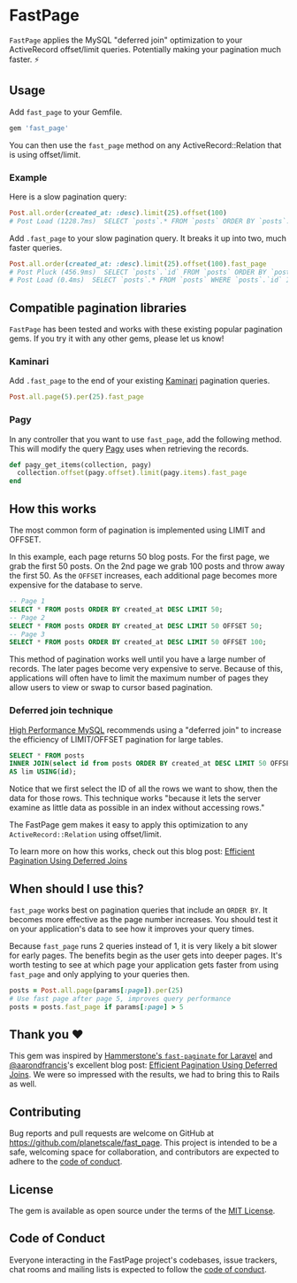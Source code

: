 # FastPage
`FastPage` applies the MySQL "deferred join" optimization to your ActiveRecord offset/limit queries. Potentially making your pagination much faster. ⚡️

## Usage

Add `fast_page` to your Gemfile.

```ruby
gem 'fast_page'
```

You can then use the `fast_page` method on any ActiveRecord::Relation that is using offset/limit.

### Example
Here is a slow pagination query:
```ruby
Post.all.order(created_at: :desc).limit(25).offset(100)
# Post Load (1228.7ms)  SELECT `posts`.* FROM `posts` ORDER BY `posts`.`created_at` DESC LIMIT 25 OFFSET 100
```

Add `.fast_page` to your slow pagination query. It breaks it up into two, much faster queries.
```ruby
Post.all.order(created_at: :desc).limit(25).offset(100).fast_page
# Post Pluck (456.9ms)  SELECT `posts`.`id` FROM `posts` ORDER BY `posts`.`created_at` DESC LIMIT 25 OFFSET 100 
# Post Load (0.4ms)  SELECT `posts`.* FROM `posts` WHERE `posts`.`id` IN (1271528, 1271527, 1271526, 1271525, 1271524, 1271523, 1271522, 1271521, 1271520, 1271519, 1271518, 1271517, 1271516, 1271515, 1271514, 1271512, 1271513, 1271511, 1271510, 1271509, 1271508, 1271507, 1271506, 1271505, 1271504) ORDER BY `posts`.`created_at` DESC
```

## Compatible pagination libraries
`FastPage` has been tested and works with these existing popular pagination gems. If you try it with any other gems, please let us know!

### Kaminari
Add `.fast_page` to the end of your existing [Kaminari](https://github.com/kaminari/kaminari) pagination queries.

```ruby
Post.all.page(5).per(25).fast_page
```

### Pagy
In any controller that you want to use `fast_page`, add the following method. This will modify the query [Pagy](https://github.com/ddnexus/pagy) uses when retrieving the records.

```ruby
def pagy_get_items(collection, pagy)
  collection.offset(pagy.offset).limit(pagy.items).fast_page
end
```


## How this works

The most common form of pagination is implemented using LIMIT and OFFSET.

In this example, each page returns 50 blog posts. For the first page, we grab the first 50 posts. On the 2nd page we grab 100 posts and throw away the first 50. As the `OFFSET` increases, each additional page becomes more expensive for the database to serve.

```sql
-- Page 1
SELECT * FROM posts ORDER BY created_at DESC LIMIT 50;
-- Page 2
SELECT * FROM posts ORDER BY created_at DESC LIMIT 50 OFFSET 50;
-- Page 3
SELECT * FROM posts ORDER BY created_at DESC LIMIT 50 OFFSET 100;
```

This method of pagination works well until you have a large number of records. The later pages become very expensive to serve. Because of this, applications will often have to limit the maximum number of pages they allow users to view or swap to cursor based pagination.

### Deferred join technique

[High Performance MySQL](https://learning.oreilly.com/library/view/high-performance-mysql/9781492080503/) recommends using a "deferred join" to increase the efficiency of LIMIT/OFFSET pagination for large tables.

```sql
SELECT * FROM posts 
INNER JOIN(select id from posts ORDER BY created_at DESC LIMIT 50 OFFSET 10000) 
AS lim USING(id);
```

Notice that we first select the ID of all the rows we want to show, then the data for those rows. This technique works "because it lets the server examine as little data as possible in an index without accessing rows."

The FastPage gem makes it easy to apply this optimization to any `ActiveRecord::Relation` using offset/limit.

To learn more on how this works, check out this blog post: [Efficient Pagination Using Deferred Joins](https://aaronfrancis.com/2022/efficient-pagination-using-deferred-joins)

## When should I use this?
`fast_page` works best on pagination queries that include an `ORDER BY`. It becomes more effective as the page number increases. You should test it on your application's data to see how it improves your query times.

Because `fast_page` runs 2 queries instead of 1, it is very likely a bit slower for early pages. The benefits begin as the user gets into deeper pages. It's worth testing to see at which page your application gets faster from using `fast_page` and only applying to your queries then.

```ruby
posts = Post.all.page(params[:page]).per(25)
# Use fast page after page 5, improves query performance
posts = posts.fast_page if params[:page] > 5
```

## Thank you :heart:
This gem was inspired by [Hammerstone's `fast-paginate` for Laravel](https://github.com/hammerstonedev/fast-paginate) and [@aarondfrancis](https://github.com/aarondfrancis)'s excellent blog post: [Efficient Pagination Using Deferred Joins](https://aaronfrancis.com/2022/efficient-pagination-using-deferred-joins). We were so impressed with the results, we had to bring this to Rails as well.

## Contributing

Bug reports and pull requests are welcome on GitHub at https://github.com/planetscale/fast_page. This project is intended to be a safe, welcoming space for collaboration, and contributors are expected to adhere to the [code of conduct](https://github.com/planetscale/fast_page/blob/main/CODE_OF_CONDUCT.md).

## License

The gem is available as open source under the terms of the [MIT License](https://opensource.org/licenses/MIT).

## Code of Conduct

Everyone interacting in the FastPage project's codebases, issue trackers, chat rooms and mailing lists is expected to follow the [code of conduct](https://github.com/planetscale/fast_page/blob/main/CODE_OF_CONDUCT.md).
